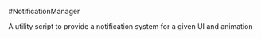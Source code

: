 #NotificationManager

A utility script to provide a notification system for a given UI and animation